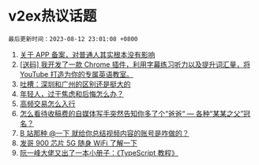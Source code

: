 # v2ex热议话题

`最后更新时间：2023-08-12 23:01:08 +0800`

1. [关于 APP 备案，对普通人其实根本没有影响](https://www.v2ex.com/t/964721)
1. [[送码] 我开发了一款 Chrome 插件，利用字幕练习听力以及提升词汇量，将 YouTube 打造为你的专属英语教室。](https://www.v2ex.com/t/964624)
1. [吐槽：深圳和广州的区别还是挺大的](https://www.v2ex.com/t/964638)
1. [年轻人，过于焦虑和后悔怎么办？](https://www.v2ex.com/t/964602)
1. [高频交易怎么入行](https://www.v2ex.com/t/964634)
1. [怎么看待收稿费的自媒体写手突然告知你多了个“爸爸“ — 各种“某某之父”冠名？](https://www.v2ex.com/t/964697)
1. [B 站那种 @一下 就给你总结视频内容的账号是咋做的？](https://www.v2ex.com/t/964642)
1. [发哥 900 芯片 5G 随身 WiFi 了解一下](https://www.v2ex.com/t/964709)
1. [阮一峰大佬又出了一本小册子：《TypeScript 教程》](https://www.v2ex.com/t/964635)

